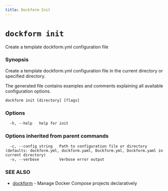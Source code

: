 ```yaml
---
title: Dockform Init
---
```


# `dockform init`

Create a template dockform.yml configuration file

### Synopsis

Create a template dockform.yml configuration file in the current directory or specified directory.

The generated file contains examples and comments explaining all available configuration options.

```
dockform init [directory] [flags]
```

### Options

```
  -h, --help   help for init
```

### Options inherited from parent commands

```
  -c, --config string   Path to configuration file or directory (defaults: dockform.yml, dockform.yaml, Dockform.yml, Dockform.yaml in current directory)
  -v, --verbose         Verbose error output
```

### SEE ALSO

* [dockform](/cli/dockform)	 - Manage Docker Compose projects declaratively

